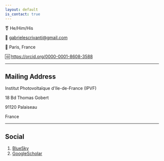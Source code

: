 ```yaml
---
layout: default
is_contact: true
---
```



⚧ He/Him/His

📧 gabrielescrivanti@gmail.com 

📍 Paris, France  

🆔 https://orcid.org/0000-0001-8608-3588

---

## Mailing Address

Institut Photovoltaïque d'Ile-de-France (IPVF)

18 Bd Thomas Gobert

91120 Palaiseau

France

---

## Social

1. [BlueSky](#)
2. [GoogleScholar](#)

